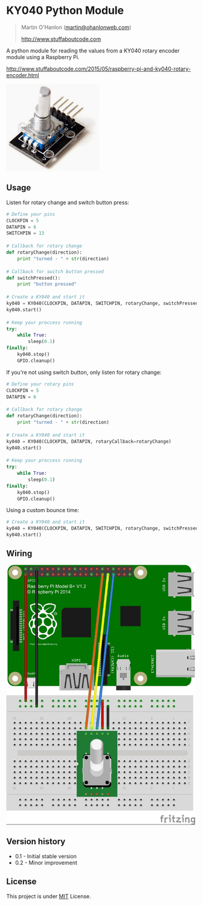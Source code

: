 # KY040 Python Module

> Martin O'Hanlon (martin@ohanlonweb.com)
>
> http://www.stuffaboutcode.com

A python module for reading the values from a KY040 rotary encoder module using a Raspberry Pi.

http://www.stuffaboutcode.com/2015/05/raspberry-pi-and-ky040-rotary-encoder.html

![KY040](ky040.jpg)

## Usage

Listen for rotary change and switch button press:

``` python
# Define your pins
CLOCKPIN = 5
DATAPIN = 6
SWITCHPIN = 13

# Callback for rotary change
def rotaryChange(direction):
    print "turned - " + str(direction)

# Callback for switch button pressed
def switchPressed():
    print "button pressed"

# Create a KY040 and start it
ky040 = KY040(CLOCKPIN, DATAPIN, SWITCHPIN, rotaryChange, switchPressed)
ky040.start()

# Keep your proccess running
try:
    while True:
        sleep(0.1)
finally:
    ky040.stop()
    GPIO.cleanup()
```

If you're not using switch button, only listen for rotary change:

``` python
# Define your rotary pins
CLOCKPIN = 5
DATAPIN = 6

# Callback for rotary change
def rotaryChange(direction):
    print "turned - " + str(direction)

# Create a KY040 and start it
ky040 = KY040(CLOCKPIN, DATAPIN, rotaryCallback=rotaryChange)
ky040.start()

# Keep your proccess running
try:
    while True:
        sleep(0.1)
finally:
    ky040.stop()
    GPIO.cleanup()
```

Using a custom bounce time:

``` python
# Create a KY040 and start it
ky040 = KY040(CLOCKPIN, DATAPIN, SWITCHPIN, rotaryChange, switchPressed, rotaryBouncetime=40, switchBouncetime=40)
ky040.start()
```


## Wiring

<img src="RaspberryPiKY040_bb.jpg" alt="KY040 Wiring schema" width="500">


## Version history
* 0.1 - Initial stable version
* 0.2 - Minor improvement

## License

This project is under [MIT](LICENSE) License.

